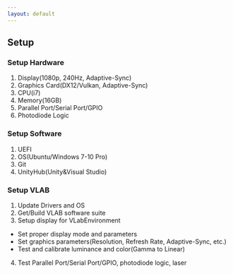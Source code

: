 ```yaml
---
layout: default
---
```

## Setup

### Setup Hardware 
1. Display(1080p, 240Hz, Adaptive-Sync) 
2. Graphics Card(DX12/Vulkan, Adaptive-Sync) 
3. CPU(i7) 
4. Memory(16GB) 
5. Parallel Port/Serial Port/GPIO 
6. Photodiode Logic

### Setup Software 
1. UEFI 
2. OS(Ubuntu/Windows 7-10 Pro) 
3. Git 
4. UnityHub(Unity&Visual Studio)

### Setup VLAB
1. Update Drivers and OS 
2. Get/Build VLAB software suite 
3. Setup display for VLabEnvironment 
  * Set proper display mode and parameters 
  * Set graphics parameters(Resolution, Refresh Rate, Adaptive-Sync, etc.) 
  * Test and calibrate luminance and color(Gamma to Linear) 
4. Test Parallel Port/Serial Port/GPIO, photodiode logic, laser 
